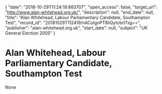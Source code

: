 {
  "date": "2018-10-29T11:24:19.883707", 
  "open_access": false, 
  "target_url": "http://www.alan-whitehead.org.uk/", 
  "description": null, 
  "end_date": null, 
  "title": "Alan Whitehead, Labour Parliamentary Candidate, Southampton Test", 
  "record_id": "20181029T112419/nACulgnPT8liQytcbrI7xg==", 
  "publisher": "alan-whitehead.org.uk", 
  "start_date": null, 
  "subject": "UK General Election 2005"
}

# Alan Whitehead, Labour Parliamentary Candidate, Southampton Test

None